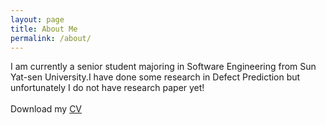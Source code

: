 ```yaml
---
layout: page
title: About Me
permalink: /about/
---
```

I am currently a senior student majoring in Software Engineering from Sun Yat-sen University.I have done some research in Defect Prediction but unfortunately I do not have research paper yet!
<br>
<br>
Download my <a href="https://github.com/LebronX/LebronX.github.io/blob/master/Xuan_Xie_CV_7_28_2018.pdf" download="Xuan XIE- CV">CV</a><br>
<br>
